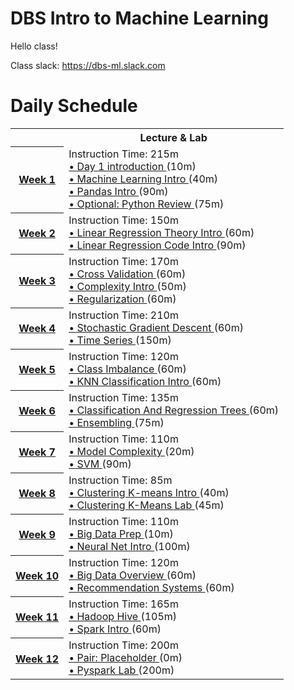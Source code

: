# DBS Intro to Machine Learning

Hello class!

Class slack: https://dbs-ml.slack.com

# Daily Schedule

<table>
<tbody>
<tr>
<th>&nbsp;</th>
<th>Lecture &amp; Lab</th>
</tr>
<tr>
<th><a href="/schedule/week-01"> Week 1 </a></th>
<td>Instruction Time: 215m <br /> <a href="/curriculum/ml_intro/day_1"> &bull; Day 1 introduction </a> (10m) <br /> <a href="/curriculum/ml_intro/machine-learning-intro"> &bull; Machine Learning Intro </a> (40m) <br /> <a href="/curriculum/ml_intro/pandas-intro"> &bull; Pandas Intro </a> (90m) <br /> <a href="/curriculum/ml_intro/python-review"> &bull; Optional: Python Review </a> (75m) </td>
</tr>
<tr>
<th><a href="/schedule/week-02"> Week 2 </a></th>
<td>Instruction Time: 150m <br /> <a href="/curriculum/ml_intro/linear-regression-theory-intro"> &bull; Linear Regression Theory Intro </a> (60m) <br /> <a href="/curriculum/ml_intro/linear-regression-code-intro"> &bull; Linear Regression Code Intro </a> (90m) </td>
</tr>
<tr>
<th><a href="/schedule/week-03"> Week 3 </a></th>
<td>Instruction Time: 170m <br /> <a href="/curriculum/ml_intro/cross-validation"> &bull; Cross Validation </a> (60m) <br /> <a href="/curriculum/ml_intro/complexity"> &bull; Complexity Intro </a> (50m) <br /> <a href="/curriculum/ml_intro/regularization"> &bull; Regularization </a> (60m) </td>
</tr>
<tr>
<th><a href="/schedule/week-04"> Week 4 </a></th>
<td>Instruction Time: 210m <br /> <a href="/curriculum/ml_intro/stochastic-gradient-descent"> &bull; Stochastic Gradient Descent </a> (60m) <br /> <a href="/curriculum/ml_intro/time-series"> &bull; Time Series </a> (150m) </td>
</tr>
<tr>
<th><a href="/schedule/week-05"> Week 5 </a></th>
<td>Instruction Time: 120m <br /> <a href="/curriculum/ml_intro/class-imbalance"> &bull; Class Imbalance </a> (60m) <br /> <a href="/curriculum/ml_intro/knn-classification-intro"> &bull; KNN Classification Intro </a> (60m) </td>
</tr>
<tr>
<th><a href="/schedule/week-06"> Week 6 </a></th>
<td>Instruction Time: 135m <br /> <a href="/curriculum/ml_intro/classification-and-regression-trees"> &bull; Classification And Regression Trees </a> (60m) <br /> <a href="/curriculum/ml_intro/ensembling"> &bull; Ensembling </a> (75m) </td>
</tr>
<tr>
<th><a href="/schedule/week-07"> Week 7 </a></th>
<td>Instruction Time: 110m <br /> <a href="/curriculum/ml_intro/model-complexity"> &bull; Model Complexity </a> (20m) <br /> <a href="/curriculum/ml_intro/svm"> &bull; SVM </a> (90m) </td>
</tr>
<tr>
<th><a href="/schedule/week-08"> Week 8 </a></th>
<td>Instruction Time: 85m <br /> <a href="/curriculum/ml_intro/clustering-kmeans-intro"> &bull; Clustering K-means Intro </a> (40m) <br /> <a href="/curriculum/ml_intro/clustering-kmeans-lab"> &bull; Clustering K-Means Lab </a> (45m) </td>
</tr>
<tr>
<th><a href="/schedule/week-09"> Week 9 </a></th>
<td>Instruction Time: 110m <br /> <a href="/curriculum/ml_intro/big-data-prep"> &bull; Big Data Prep </a> (10m) <br /> <a href="/curriculum/ml_intro/neural-net-intro"> &bull; Neural Net Intro </a> (100m) </td>
</tr>
<tr>
<th><a href="/schedule/week-10"> Week 10 </a></th>
<td>Instruction Time: 120m <br /> <a href="/curriculum/ml_intro/big-data-overview"> &bull; Big Data Overview </a> (60m) <br /> <a href="/curriculum/ml_intro/recommendation-systems"> &bull; Recommendation Systems </a> (60m) </td>
</tr>
<tr>
<th><a href="/schedule/week-11"> Week 11 </a></th>
<td>Instruction Time: 165m <br /> <a href="/curriculum/ml_intro/hadoop-hive"> &bull; Hadoop Hive </a> (105m) <br /> <a href="/curriculum/ml_intro/spark-intro"> &bull; Spark Intro </a> (60m) </td>
</tr>
<tr>
<th><a href="/schedule/week-12"> Week 12 </a></th>
<td>Instruction Time: 200m <br /> <a href="/pairs/knn"> &bull; Pair: Placeholder </a> (0m) <br /> <a href="/curriculum/ml_intro/pyspark-lab"> &bull; Pyspark Lab </a> (200m) </td>
</tr>
</tbody>
</table>


